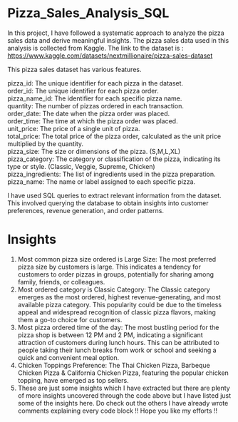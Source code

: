 # Pizza_Sales_Analysis_SQL

In this project, I have followed a systematic approach to analyze the pizza sales data and derive meaningful insights.
The pizza sales data used in this analysis is collected from Kaggle. The link to the dataset is : https://www.kaggle.com/datasets/nextmillionaire/pizza-sales-dataset

This pizza sales dataset has various features.

pizza_id: The unique identifier for each pizza in the dataset. 
<br>
order_id: The unique identifier for each pizza order.
<br>
pizza_name_id: The identifier for each specific pizza name.
<br>
quantity: The number of pizzas ordered in each transaction.
<br>
order_date: The date when the pizza order was placed.
<br>
order_time: The time at which the pizza order was placed.
<br>
unit_price: The price of a single unit of pizza.
<br>
total_price: The total price of the pizza order, calculated as the unit price multiplied by the quantity.
<br>
pizza_size: The size or dimensions of the pizza. (S,M,L,XL)
<br>
pizza_category: The category or classification of the pizza, indicating its type or style. (Classic, Veggie, Supreme, Chicken)
<br>
pizza_ingredients: The list of ingredients used in the pizza preparation.
<br>
pizza_name: The name or label assigned to each specific pizza.
<br>

I have used SQL queries to extract relevant information from the dataset. This involved querying the database to obtain insights into customer preferences, revenue generation, and order patterns.
 
# Insights

1) Most common pizza size ordered is Large Size: The most preferred pizza size by customers is large. This indicates a tendency for customers to order pizzas in groups, potentially for sharing among family, friends, or colleagues.
2) Most ordered category is Classic Category: The Classic category emerges as the most ordered, highest revenue-generating, and most available pizza category. This popularity could be due to the timeless appeal and widespread recognition of classic pizza flavors, making them a go-to choice for customers.
3) Most pizza ordered time of the day: The most bustling period for the pizza shop is between 12 PM and 2 PM, indicating a significant attraction of customers during lunch hours. This can be attributed to people taking their lunch breaks from work or school and seeking a quick and convenient meal option.
4) Chicken Toppings Preference: The Thai Chicken Pizza, Barbeque Chicken Pizza & California Chicken Pizza, featuring the popular chicken topping, have emerged as top sellers.
5) These are just some insights which I have extracted but there are plenty of more insights uncovered through the code above but I have listed just some of the insights here. Do check out the others I have already wrote comments explaining every code block !! Hope you like my efforts !!
